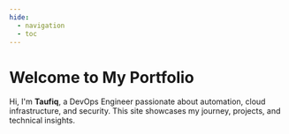 ```yaml
---
hide:
  - navigation
  - toc
---
```

# Welcome to My Portfolio

Hi, I'm **Taufiq**, a DevOps Engineer passionate about automation, cloud infrastructure, and security. This site showcases my journey, projects, and technical insights.
